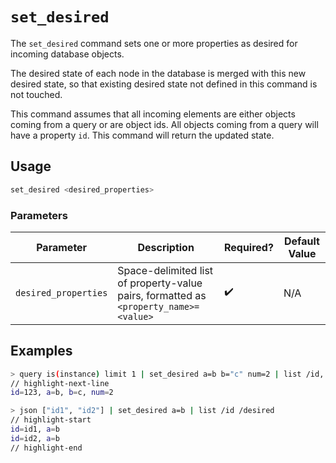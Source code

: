 # `set_desired`

The `set_desired` command sets one or more properties as desired for incoming database objects.

The desired state of each node in the database is merged with this new desired state, so that existing desired state not defined in this command is not touched.

This command assumes that all incoming elements are either objects coming from a query or are object ids. All objects coming from a query will have a property `id`. This command will return the updated state.

## Usage

```bash
set_desired <desired_properties>
```

### Parameters

| Parameter            | Description                                                                          | Required? | Default Value |
| -------------------- | ------------------------------------------------------------------------------------ | --------- | ------------- |
| `desired_properties` | Space-delimited list of property-value pairs, formatted as `<property_name>=<value>` | ✔️        | N/A           |

## Examples

```bash
> query is(instance) limit 1 | set_desired a=b b="c" num=2 | list /id, /desired
// highlight-next-line
id=123, a=b, b=c, num=2
```

```bash
> json ["id1", "id2"] | set_desired a=b | list /id /desired
// highlight-start
id=id1, a=b
id=id2, a=b
// highlight-end
```
